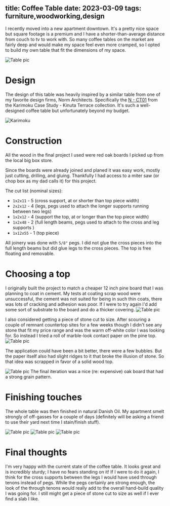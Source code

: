 title: Coffee Table
date: 2023-03-09
tags: furniture,woodworking,design
---
I recently moved into a new apartment downtown. It's a pretty nice space but square footage is a premium and I have a shorter-than-average distance from couch to tv to work with. So many coffee tables on the market are fairly deep and would make my space feel even more cramped, so I opted to build my own table that fit the dimensions of my space.

![Table pic](finished4.jpeg)
# Design
The design of this table was heavily inspired by a similar table from one of my favorite design firms, Norm Architects. Specifically the [N - CT01](https://www.karimoku-casestudy.com/furniture/kinuta-n-ct01/) from the Karimoku Case Study - Kinuta Terrace collection. It's such a well-designed coffee table but unfortunately beyond my budget.

![Karimoku](karimoku1.jpeg)

# Construction
All the wood in the final project I used were red oak boards I picked up from the local big box store. 

Since the boards were already joined and planed it was easy work, mostly just cutting, drilling, and gluing. Thankfully I had access to a miter saw (or chop box as my dad calls it) for this project.

The cut list (nominal sizes):

- `1x2x11` - 5 (cross support, at or shorter than top piece width)
- `2x2x12` - 4 (legs, pegs used to attach the longer supports running between two legs)
- `1x2x12` - 4 (support the top, at or longer than the top piece width)
- `1x2x48` - 2 (full length beams, pegs used to attach to the cross and leg supports )
- `1x12x55` - 1 (top piece)

All joinery was done with `5/8"` pegs. I did not glue the cross pieces into the full length beams but did glue legs to the cross pieces. The top is free floating and removable.

# Choosing a top
I originally built the project to match a cheaper 12 inch pine board that I was planning to coat in cement. My tests at coating scrap wood were unsuccessful, the cement was not suited for being in such thin coats, there was lots of cracking and adhesion was poor. If I were to try again I'd add some sort of substrate to the board and do a thicker covering.
![Table pic](pine-top1.jpeg)

I also considered getting a piece of stone cut to size. After scouring a couple of remnant countertop sites for a few weeks though I didn't see any stone that fit my price range and was the warm off-white color I was looking for. So instead I tried a roll of marble-look contact paper on the pine top.
![Table pic](contanct-paper-top-1.jpeg)

The application could have been a bit better, there were a few bubbles. But the paper itself also had slight ridges to it that broke the illusion of stone. So that idea was scrapped in favor of a solid wood top.

![Table pic](oak-top-unfinished1.jpeg)
The final iteration was a nice (re: expensive) oak board that had a strong grain pattern. 

# Finishing touches
The whole table was then finished in natural Danish Oil. My apartment smelt strongly of off-gasses for a couple of days (definitely will be asking a friend to use their yard next time I stain/finish stuff).

![Table pic](finished1.jpeg)
![Table pic](finished3.jpeg)
![Table pic](finished2.jpeg)

# Final thoughts
I'm very happy with the current state of the coffee table. It looks great and is incredibly sturdy; I have no fears standing on it! If I were to do it again, I think for the cross supports between the legs I would have used through tenons instead of pegs. While the pegs certainly are strong enough, the look of the through tenons would really add to the overall hand-build quality I was going for. I still might get a piece of stone cut to size as well if I ever find a slab I like.